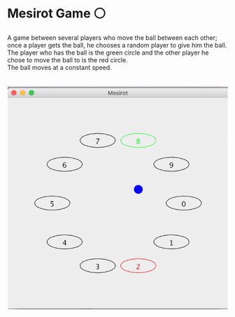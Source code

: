 # Mesirot Game :white_circle:
A game between several players who move the ball between each other; once a player gets the ball, he chooses a random player to give him the ball.<br/>
The player who has the ball is the green circle and the other player he chose to move the ball to is the red circle.<br/>
The ball moves at a constant speed.
<br/>
<br/>
<br/>
![](image/MesirotGame.png)

